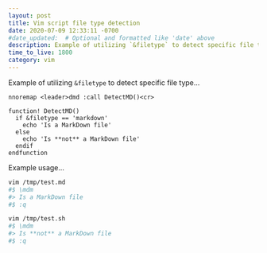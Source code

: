 ```yaml
---
layout: post
title: Vim script file type detection
date: 2020-07-09 12:33:11 -0700
#date_updated:  # Optional and formatted like 'date' above
description: Example of utilizing `&filetype` to detect specific file type
time_to_live: 1800
category: vim
---
```




Example of utilizing `&filetype` to detect specific file type...


```vim
nnoremap <leader>dmd :call DetectMD()<cr>

function! DetectMD()
  if &filetype == 'markdown'
    echo 'Is a MarkDown file'
  else
    echo 'Is **not** a MarkDown file'
  endif
endfunction
```


Example usage...


```bash
vim /tmp/test.md
#$ \mdm
#> Is a MarkDown file
#$ :q

vim /tmp/test.sh
#$ \mdm
#> Is **not** a MarkDown file
#$ :q
```
